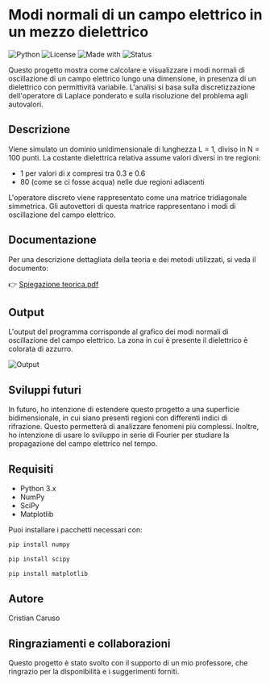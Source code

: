 # Modi normali di un campo elettrico in un mezzo dielettrico

![Python](https://img.shields.io/badge/python-3.10-blue)
![License](https://img.shields.io/badge/license-MIT-green)
![Made with](https://img.shields.io/badge/made%20with-Matplotlib-orange)
![Status](https://img.shields.io/badge/status-in%20development-yellow)

Questo progetto mostra come calcolare e visualizzare i modi normali di oscillazione di un campo elettrico lungo una dimensione, in presenza di un dielettrico con permittività variabile. L'analisi si basa sulla discretizzazione dell'operatore di Laplace ponderato e sulla risoluzione del problema agli autovalori.

## Descrizione

Viene simulato un dominio unidimensionale di lunghezza L = 1, diviso in N = 100 punti. La costante dielettrica relativa assume valori diversi in tre regioni:
- 1 per valori di *x* compresi tra 0.3 e 0.6
- 80 (come se ci fosse acqua) nelle due regioni adiacenti

L'operatore discreto viene rappresentato come una matrice tridiagonale simmetrica. Gli autovettori di questa matrice rappresentano i modi di oscillazione del campo elettrico.

## Documentazione

Per una descrizione dettagliata della teoria e dei metodi utilizzati, si veda il documento:

👉 [Spiegazione teorica.pdf](./Spiegazione_teorica.pdf)

## Output

L'output del programma corrisponde al grafico dei modi normali di oscillazione del campo elettrico. La zona in cui è presente il dielettrico è colorata di azzurro.

![Output](https://github.com/user-attachments/assets/bfd895a2-9c44-494e-934b-ba57569c32e1)

## Sviluppi futuri
In futuro, ho intenzione di estendere questo progetto a una superficie bidimensionale, in cui siano presenti regioni con differenti indici di rifrazione. Questo permetterà di analizzare fenomeni più complessi. Inoltre, ho intenzione di usare lo sviluppo in serie di Fourier per studiare la propagazione del campo elettrico nel tempo.

## Requisiti

- Python 3.x
- NumPy
- SciPy
- Matplotlib

Puoi installare i pacchetti necessari con:

```bash
pip install numpy
```
```bash
pip install scipy
```
```bash
pip install matplotlib
```

## Autore

Cristian Caruso

## Ringraziamenti e collaborazioni

Questo progetto è stato svolto con il supporto di un mio professore, che ringrazio per la disponibilità e i suggerimenti forniti.
